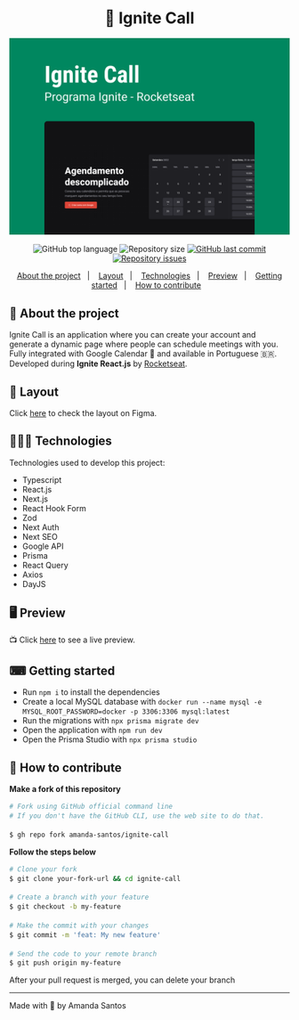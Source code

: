 <h1 align="center">
  📅 Ignite Call
</h1>
<img src="assets/cover.png" alt="" />

<p align="center">
  <img alt="GitHub top language" src="https://img.shields.io/github/languages/top/amanda-santos/ignite-call">

  <img alt="Repository size" src="https://img.shields.io/github/repo-size/amanda-santos/ignite-call">

  <a href="https://github.com/amanda-santos/ignite-call/commits/master">
    <img alt="GitHub last commit" src="https://img.shields.io/github/last-commit/amanda-santos/ignite-call">
  </a>

  <a href="https://github.com/amanda-santos/ignite-call/issues">
    <img alt="Repository issues" src="https://img.shields.io/github/issues/amanda-santos/ignite-call">
  </a>
</p>

<p align="center">
  <a href="#-about-the-project">About the project</a>&nbsp;&nbsp;&nbsp;|&nbsp;&nbsp;&nbsp;
  <a href="#-layout">Layout</a>&nbsp;&nbsp;&nbsp;|&nbsp;&nbsp;&nbsp;
  <a href="#-technologies">Technologies</a>&nbsp;&nbsp;&nbsp;|&nbsp;&nbsp;&nbsp;
  <a href="#-preview">Preview</a>&nbsp;&nbsp;&nbsp;|&nbsp;&nbsp;&nbsp;
  <a href="#-getting-started">Getting started</a>&nbsp;&nbsp;&nbsp;|&nbsp;&nbsp;&nbsp;
  <a href="#-how-to-contribute">How to contribute</a>&nbsp;&nbsp;&nbsp;
</p>

## 📝 About the project

<p>Ignite Call is an application where you can create your account and generate a dynamic page where people can schedule meetings with you. Fully integrated with Google Calendar 📅 and available in Portuguese 🇧🇷.
Developed during <b>Ignite React.js</b> by <a href="https://rocketseat.com.br/">Rocketseat</a>.</p>
</p>

## 🎨 Layout

<p>
  Click <a href="https://www.figma.com/file/KA6SXd3MxV8Z2lid5ha2CH/Ignite-Call-(Copy)?node-id=0%3A1&t=WanzRngfe1Bbcnmd-1">here</a> to check the layout on Figma.
</p>

## 👩🏻‍💻 Technologies

Technologies used to develop this project:
- Typescript
- React.js
- Next.js
- React Hook Form
- Zod
- Next Auth
- Next SEO
- Google API
- Prisma
- React Query
- Axios
- DayJS

## 🖥 Preview

📺 Click <a href="https://ignite-call-amanda-santos.vercel.app/">here</a> to see a live preview.

## ⌨ Getting started

- Run `npm i` to install the dependencies
- Create a local MySQL database with `docker run --name mysql -e MYSQL_ROOT_PASSWORD=docker -p 3306:3306 mysql:latest`
- Run the migrations with `npx prisma migrate dev`
- Open the application with `npm run dev`
- Open the Prisma Studio with `npx prisma studio`

## 🤔 How to contribute

**Make a fork of this repository**

```bash
# Fork using GitHub official command line
# If you don't have the GitHub CLI, use the web site to do that.

$ gh repo fork amanda-santos/ignite-call
```

**Follow the steps below**

```bash
# Clone your fork
$ git clone your-fork-url && cd ignite-call

# Create a branch with your feature
$ git checkout -b my-feature

# Make the commit with your changes
$ git commit -m 'feat: My new feature'

# Send the code to your remote branch
$ git push origin my-feature
```

After your pull request is merged, you can delete your branch

---

Made with 💚 by Amanda Santos
